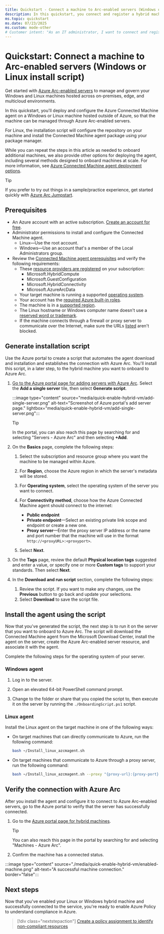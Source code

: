 ```yaml
---
title: Quickstart - Connect a machine to Arc-enabled servers (Windows or Linux install script)
description: In this quickstart, you connect and register a hybrid machine to Azure Arc using an install script.
ms.topic: quickstart
ms.date: 07/23/2025
ms.custom: mode-other
# Customer intent: "As an IT administrator, I want to connect and register hybrid machines with Azure management tools, so that I can effectively manage and oversee my on-premises, edge, and multicloud environments."
---
```


# Quickstart: Connect a machine to Arc-enabled servers (Windows or Linux install script)

Get started with [Azure Arc-enabled servers](overview.md) to manage and govern your Windows and Linux machines hosted across on-premises, edge, and multicloud environments.

In this quickstart, you'll deploy and configure the Azure Connected Machine agent on a Windows or Linux machine hosted outside of Azure, so that the machine can be managed through Azure Arc-enabled servers. 

For Linux, the installation script will configure the repository on your machine and install the Connected Machine agent package using your package manager.

While you can repeat the steps in this article as needed to onboard additional machines, we also provide other options for deploying the agent, including several methods designed to onboard machines at scale. For more information, see [Azure Connected Machine agent deployment options](deployment-options.md).

> [!TIP]
> If you prefer to try out things in a sample/practice experience, get started quickly with [Azure Arc Jumpstart](https://azurearcjumpstart.com/azure_arc_jumpstart/azure_arc_servers).

## Prerequisites

* An Azure account with an active subscription. [Create an account for free](https://azure.microsoft.com/free/?WT.mc_id=A261C142F).
* Administrator permissions to install and configure the Connected Machine agent. 
  * Linux—Use the root account. 
  * Windows—Use an account that's a member of the Local Administrators group.
* Review the [Connected Machine agent prerequisites](prerequisites.md) and verify the following requirements:
  * These [resource providers are registered](prerequisites.md#azure-resource-providers) on your subscription:
    * Microsoft.HybridCompute
    * Microsoft.GuestConfiguration
    * Microsoft.HybridConnectivity
    * Microsoft.AzureArcData  
  * Your target machine is running a supported [operating system](prerequisites.md#supported-operating-systems).
  * Your account has the [required Azure built-in roles](prerequisites.md#required-permissions).
  * The machine is in a [supported region](overview.md#supported-regions).
  * The Linux hostname or Windows computer name doesn't use a [reserved word or trademark](/azure/azure-resource-manager/templates/error-reserved-resource-name).
  * If the machine connects through a firewall or proxy server to communicate over the Internet, make sure the URLs [listed](network-requirements.md#urls) aren't blocked.

## Generate installation script

Use the Azure portal to create a script that automates the agent download and installation and establishes the connection with Azure Arc. You'll install this script, in a later step, to the hybrid machine you want to onboard to Azure Arc.

<!--1. Launch the Azure Arc service in the Azure portal by searching for and selecting **Servers - Azure Arc**.

   :::image type="content" source="media/quick-enable-hybrid-vm/search-machines.png" alt-text="Search for Azure Arc-enabled servers in the Azure portal.":::

1. On the **Servers - Azure Arc** page, select **Add** near the upper left.-->

1. [Go to the Azure portal page for adding servers with Azure Arc](https://portal.azure.com/#view/Microsoft_Azure_HybridCompute/HybridVmAddBlade). Select the **Add a single server** tile, then select **Generate script**.

    :::image type="content" source="media/quick-enable-hybrid-vm/add-single-server.png" alt-text="Screenshot of Azure portal's add server page." lightbox="media/quick-enable-hybrid-vm/add-single-server.png":::

   > [!TIP]
   > In the portal, you can also reach this page by searching for and selecting "Servers - Azure Arc" and then selecting **+Add**.

1. On the **Basics** page, complete the following steps:

    1. Select the subscription and resource group where you want the machine to be managed within Azure.
    1. For **Region**, choose the Azure region in which the server's metadata will be stored.
    1. For **Operating system**, select the operating system of the server you want to connect.
    1. For **Connectivity method**, choose how the Azure Connected Machine agent should connect to the internet: 
        * **Public endpoint**
        * **Private endpoint**—Select an existing private link scope and endpoint or create a new one.
        * **Proxy server**—Enter the proxy server IP address or the name and port number that the machine will use in the format `http://<proxyURL>:<proxyport>`.

    1. Select **Next**.

1. On the **Tags** page, review the default **Physical location tags** suggested and enter a value, or specify one or more **Custom tags** to support your standards. Then select **Next**.

1. In the **Download and run script** section, complete the following steps:
   1. Review the script. If you want to make any changes, use the **Previous** button to go back and update your selections. 
   1. Select **Download** to save the script file.

## Install the agent using the script

Now that you've generated the script, the next step is to run it on the server that you want to onboard to Azure Arc. The script will download the Connected Machine agent from the Microsoft Download Center, install the agent on the server, create the Azure Arc-enabled server resource, and associate it with the agent.

Complete the following steps for the operating system of your server.

### Windows agent

1. Log in to the server.

1. Open an elevated 64-bit PowerShell command prompt.

1. Change to the folder or share that you copied the script to, then execute it on the server by running the `./OnboardingScript.ps1` script.

### Linux agent

Install the Linux agent on the target machine in one of the following ways:

* On target machines that can directly communicate to Azure, run the following command:

    ```bash
    bash ~/Install_linux_azcmagent.sh
    ```

* On target machines that communicate to Azure through a proxy server, run the following command:

    ```bash
    bash ~/Install_linux_azcmagent.sh --proxy "{proxy-url}:{proxy-port}"
    ```

## Verify the connection with Azure Arc

After you install the agent and configure it to connect to Azure Arc-enabled servers, go to the Azure portal to verify that the server has successfully connected. 

1. Go to the [Azure portal page for hybrid machines](https://aka.ms/hybridmachineportal).
   > [!TIP]
   > You can also reach this page in the portal by searching for and selecting "Machines - Azure Arc".
 
1. Confirm the machine has a connected status.

:::image type="content" source="./media/quick-enable-hybrid-vm/enabled-machine.png" alt-text="A successful machine connection." border="false":::

## Next steps

Now that you've enabled your Linux or Windows hybrid machine and successfully connected to the service, you're ready to enable Azure Policy to understand compliance in Azure.

> [!div class="nextstepaction"]
> [Create a policy assignment to identify non-compliant resources](tutorial-assign-policy-portal.md)
